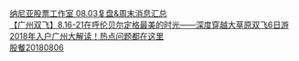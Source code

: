   
[纳尼亚股票工作室 08.03复盘&amp;周末消息汇总](http://www.dianyue.me/archives/813/kfs0rursnsrwrfag/)  
[【广州双飞】8.16-21在呼伦贝尔定格最美的时光——深度穿越大草原双飞6日游](http://www.dianyue.me/archives/786/oqq0ywt4z0wixhcr/)  
[2018年入户广州大解读！热点问题都在这里](http://www.dianyue.me/archives/073/0khqxkd8ym1dda7u/)  
[股餐20180806](http://www.dianyue.me/archives/675/hmnx67zu9om9593e/)